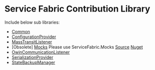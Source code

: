 ﻿# Service Fabric Contribution Library

Include below sub libraries:

- [Common](/src/Common/README.md)
- [ConfigurationProvider](/src/ConfigurationProvider/README.md)
- [MassTransitListener](/src/MassTransitListener/README.md)
- [Obsolete] [Mocks](/src/Mocks/README.md) Please use ServiceFabric.Mocks
[Source](https://github.com/loekd/ServiceFabric.Mocks)
[Nuget](https://www.nuget.org/packages/ServiceFabric.Mocks)
- [OwinCommunicationListener](/src/OwinCommunicationListener/README.md)
- [SerializationProvider](/src/MassTransitListener/README.md)
- [StateBackupManager](/src/MassTransitListener/README.md)